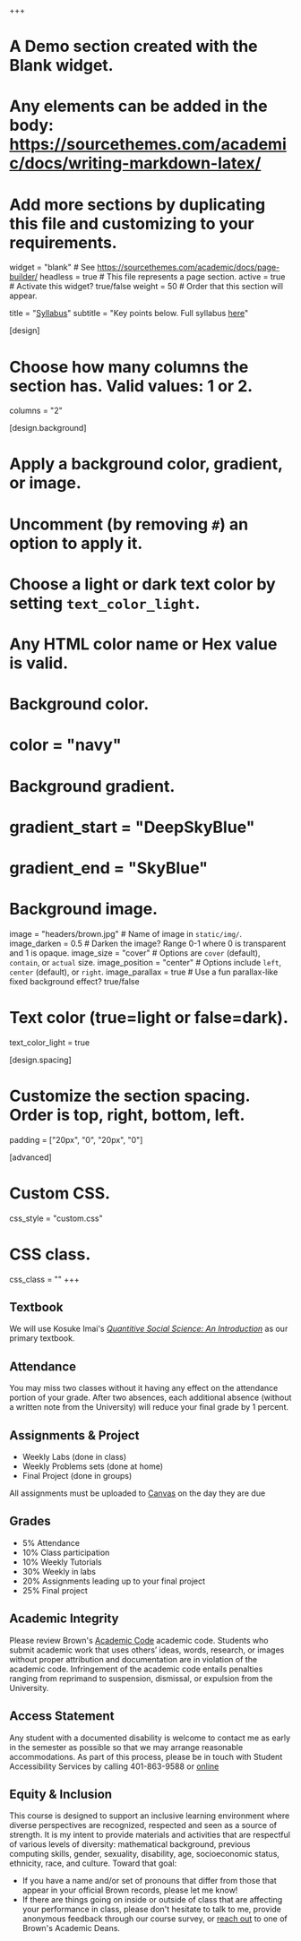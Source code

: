 +++
# A Demo section created with the Blank widget.
# Any elements can be added in the body: https://sourcethemes.com/academic/docs/writing-markdown-latex/
# Add more sections by duplicating this file and customizing to your requirements.

widget = "blank"  # See https://sourcethemes.com/academic/docs/page-builder/
headless = true  # This file represents a page section.
active = true  # Activate this widget? true/false
weight = 50 # Order that this section will appear.

title = "[Syllabus](files/POLS_1600_syllabus_Spring_2023.pdf)"
subtitle = "Key points below. Full syllabus [here](files/POLS_1600_syllabus_Spring_2023.pdf)"

[design]
  # Choose how many columns the section has. Valid values: 1 or 2.
  columns = "2"

[design.background]
  # Apply a background color, gradient, or image.
  #   Uncomment (by removing `#`) an option to apply it.
  #   Choose a light or dark text color by setting `text_color_light`.
  #   Any HTML color name or Hex value is valid.

  # Background color.
  # color = "navy"
  
  # Background gradient.
  # gradient_start = "DeepSkyBlue"
  # gradient_end = "SkyBlue"
  
  # Background image.
  image = "headers/brown.jpg"  # Name of image in `static/img/`.
  image_darken = 0.5  # Darken the image? Range 0-1 where 0 is transparent and 1 is opaque.
  image_size = "cover"  #  Options are `cover` (default), `contain`, or `actual` size.
  image_position = "center"  # Options include `left`, `center` (default), or `right`.
  image_parallax = true  # Use a fun parallax-like fixed background effect? true/false

  # Text color (true=light or false=dark).
  text_color_light = true

[design.spacing]
  # Customize the section spacing. Order is top, right, bottom, left.
  padding = ["20px", "0", "20px", "0"]

[advanced]
 # Custom CSS. 
 css_style = "custom.css"
 
 # CSS class.
 css_class = ""
+++



## Textbook

We will use Kosuke Imai's *[Quantitive Social Science: An Introduction](https://qss.princeton.press/)* as our primary textbook. 

## Attendance

You may miss two classes without it having any effect on the attendance portion of your grade. After two absences, each additional absence (without a written note from the University) will reduce your final grade by 1 percent.

## Assignments & Project

- Weekly Labs (done in class) 
- Weekly Problems sets (done at home)
- Final Project (done in groups)


<div class="fyi">
All assignments must be uploaded to <a href="https://canvas.brown.edu/courses/1087979">Canvas</a> on the day they are due
</div>



## Grades

- 5% Attendance
- 10% Class participation
- 10% Weekly Tutorials
- 30% Weekly in labs
- 20% Assignments leading up to your final project
- 25% Final project

## Academic Integrity

Please review Brown's [Academic Code](https://www.brown.edu/academics/college/degree/policies/academic-code) academic code. Students who submit academic work that uses others’ ideas, words, research, or images without proper attribution and documentation are in violation of the academic code. Infringement of the academic code entails penalties ranging from reprimand to suspension, dismissal, or expulsion from the University.

## Access Statement

Any student with a documented disability is welcome to contact me as early in the semester as possible so that we may arrange reasonable accommodations.  As part of this process, please be in touch with Student Accessibility Services by calling 401-863-9588 or [online](http://brown.edu/Student_Services/Office_of_Student_Life/seas/index.html)

## Equity & Inclusion

This course is designed to support an inclusive learning environment where diverse perspectives are recognized, respected and seen as a source of strength. It is my intent to provide materials and activities that are respectful of various levels of diversity: mathematical background, previous computing skills, gender, sexuality, disability, age, socioeconomic status, ethnicity, race, and culture. Toward that goal:

- If you have a name and/or set of pronouns that differ from those that appear in your official Brown records, please let me know!
- If there are things going on inside or outside of class that are affecting your performance in class, please don't hesitate to talk to me, provide anonymous feedback through our course survey, or [reach out](https://www.brown.edu/academics/college/speak-academic-dean) to one of Brown's Academic Deans.

